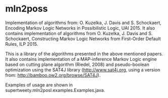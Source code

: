 # mln2poss
Implementation of algorithms from: O. Kuzelka, J. Davis and S. Schockaert, Encoding Markov Logic Networks in Possibilistic Logic, UAI 2015. It also contains implementation of algorithms from O. Kuzelka, J. Davis and S. Schockaert, Constructing Markov Logic Networks from First-Order Default Rules, ILP 2015.

This is a library of the algorithms presented in the above mentioned papers. It also contains implementation of a MAP-inference Markov Logic engine based on cutting plane algorithm (Riedel, 2008) and pseudo-boolean optimization using the SAT4J library (http://www.sat4j.org, using a version from: http://bamboo.ow2.org/browse/SAT4J).

Examples of usage are shown in supertweety.mln2posl.examples.Examples.java.
